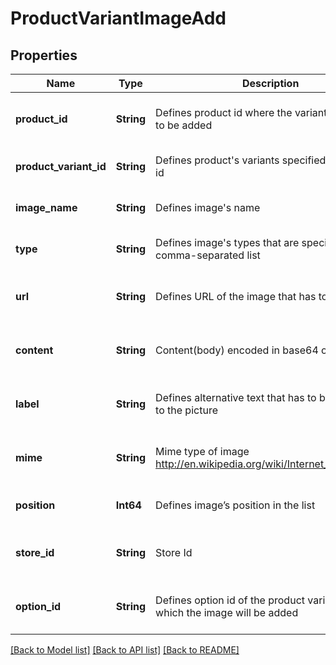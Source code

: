# ProductVariantImageAdd


## Properties
Name | Type | Description | Notes
------------ | ------------- | ------------- | -------------
**product_id** | **String** | Defines product id where the variant image has to be added | [optional] [default to nothing]
**product_variant_id** | **String** | Defines product&#39;s variants specified by variant id | [default to nothing]
**image_name** | **String** | Defines image&#39;s name | [default to nothing]
**type** | **String** | Defines image&#39;s types that are specified by comma-separated list | [default to "base"]
**url** | **String** | Defines URL of the image that has to be added | [optional] [default to nothing]
**content** | **String** | Content(body) encoded in base64 of image file | [optional] [default to nothing]
**label** | **String** | Defines alternative text that has to be attached to the picture | [optional] [default to nothing]
**mime** | **String** | Mime type of image http://en.wikipedia.org/wiki/Internet_media_type. | [optional] [default to nothing]
**position** | **Int64** | Defines image’s position in the list | [optional] [default to 0]
**store_id** | **String** | Store Id | [optional] [default to nothing]
**option_id** | **String** | Defines option id of the product variant for which the image will be added | [optional] [default to nothing]


[[Back to Model list]](../README.md#models) [[Back to API list]](../README.md#api-endpoints) [[Back to README]](../README.md)



